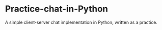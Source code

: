 # Practice-chat-in-Python
A simple client-server chat implementation in Python, written as a practice.

